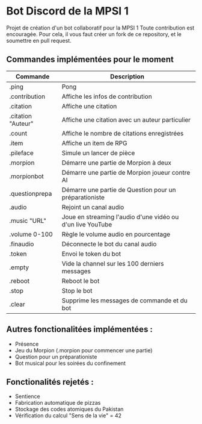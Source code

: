 # Bot Discord de la MPSI 1

Projet de création d'un bot collaboratif pour la MPSI 1
Toute contribution est encouragée.
Pour cela, il vous faut créer un fork de ce repository, et le soumettre en pull request.


## Commandes implémentées pour le moment

| Commande           | Description                                                |
| ------------------ | ---------------------------------------------------------- |
| .ping              | Pong                                                       |
| .contribution      | Affiche les infos de contribution                          |
| .citation          | Affiche une citation                                       |
| .citation "Auteur" | Affiche une citation avec un auteur particulier            |
| .count             | Affiche le nombre de citations enregistrées                |
| .item              | Affiche un item de RPG                                     |
| .pileface          | Simule un lancer de pièce                                  |
| .morpion           | Démarre une partie de Morpion à deux                       |
| .morpionbot        | Démarre une partie de Morpion joueur contre AI             |
| .questionprepa     | Démarre une partie de Question pour un préparationiste     |
| .audio             | Rejoint un canal audio                                     |
| .music "URL"       | Joue en streaming l'audio d'une vidéo ou d'un live YouTube |
| .volume 0-100      | Règle le volume audio en pourcentage                       |
| .finaudio          | Déconnecte le bot du canal audio                           |
| .token             | Envoi le token du bot                                      |
| .empty             | Vide la channel sur les 100 derniers messages              |
| .reboot            | Reboot le bot                                              |
| .stop              | Stop le bot                                                |
| .clear             | Supprime les messages de commande et du bot                |

## Autres fonctionalitées implémentées :
 - Présence
 - Jeu du Morpion (.morpion pour commencer une partie)
 - Question pour un préparationiste
 - Bot musical pour les soirées du confinement

## Fonctionalités rejetés :
 - Sentience
 - Fabrication automatique de pizzas
 - Stockage des codes atomiques du Pakistan
 - Vérification du calcul "Sens de la vie" = 42